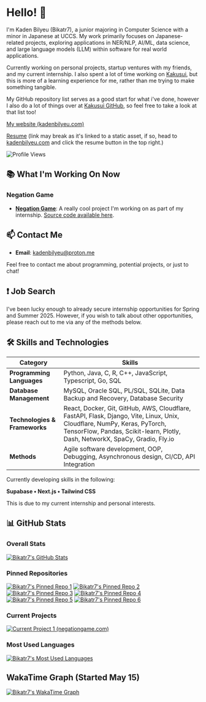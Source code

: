 # Hello! 👋

I'm Kaden Bilyeu (Bikatr7), a junior majoring in Computer Science with a minor in Japanese at UCCS. My work primarily focuses on Japanese-related projects, exploring applications in NER/NLP, AI/ML, data science, and large language models (LLM) within software for real world applications.

Currently working on personal projects, startup ventures with my friends, and my current internship. I also spent a lot of time working on [Kakusui](https://kakusui.org), but this is more of a learning experience for me, rather than me trying to make something tangible.

My GitHub repository list serves as a good start for what i've done, however I also do a lot of things over at [Kakusui GitHub](https://github.com/Kakusui), so feel free to take a look at that list too!

[My website (kadenbilyeu.com)](https://kadenbilyeu.com)

[Resume](https://kadenbilyeu.com/assets/Kaden_Truett_Bilyeu_Resume_December_2024-DlzflmyA.pdf) (link may break as it's linked to a static asset, if so, head to [kadenbilyeu.com](https://kadenbilyeu.com) and click the resume button in the top right.)

![Profile Views](https://komarev.com/ghpvc/?username=Bikatr7&style=flat-square)

## 📚 What I'm Working On Now

### **Negation Game**
- **[Negation Game](https://negationgame.com)**: A really cool project I'm working on as part of my internship. [Source code available here](https://github.com/network-goods-institute/negation-game).

## 📫 Contact Me

- **Email**: [kadenbilyeu@proton.me](mailto:kadenbilyeu@proton.me)

Feel free to contact me about programming, potential projects, or just to chat!

## ❗ Job Search

I've been lucky enough to already secure internship opportunities for Spring and Summer 2025. However, if you wish to talk about other opportunities, please reach out to me via any of the methods below.

## 🛠️ Skills and Technologies

| Category                   | Skills                                                                                             |
|----------------------------|---------------------------------------------------------------------------------------------------|
| **Programming Languages**  | Python, Java, C, R, C++, JavaScript, Typescript, Go, SQL                                           |
| **Database Management**    | MySQL, Oracle SQL, PL/SQL, SQLite, Data Backup and Recovery, Database Security                     |
| **Technologies & Frameworks** | React, Docker, Git, GitHub, AWS, Cloudflare, FastAPI, Flask, Django, Vite, Linux, Unix, Cloudflare, NumPy, Keras, PyTorch, TensorFlow, Pandas, Scikit-learn, Plotly, Dash, NetworkX, SpaCy, Gradio, Fly.io |
| **Methods**                | Agile software development, OOP, Debugging, Asynchronous design, CI/CD, API Integration            |


Currently developing skills in the following:

**Supabase • Next.js • Tailwind CSS**

This is due to my current internship and personal interests.

## 📊 GitHub Stats

### Overall Stats

[![Bikatr7's GitHub Stats](https://github-readme-stats.vercel.app/api?username=bikatr7&show_icons=true&theme=highcontrast)](https://github.com/bikatr7)

### Pinned Repositories

[![Bikatr7's Pinned Repo 1](https://github-readme-stats.vercel.app/api/pin/?username=bikatr7&repo=kudasai&show_owner=True&theme=highcontrast)](https://github.com/Bikatr7/Kudasai)
[![Bikatr7's Pinned Repo 2](https://github-readme-stats.vercel.app/api/pin/?username=bikatr7&repo=easytl&show_owner=True&theme=highcontrast)](https://github.com/Bikatr7/EasyTL)
[![Bikatr7's Pinned Repo 3](https://github-readme-stats.vercel.app/api/pin/?username=bikatr7&repo=kairyou&show_owner=True&theme=highcontrast)](https://github.com/Bikatr7/Kairyou)
[![Bikatr7's Pinned Repo 4](https://github-readme-stats.vercel.app/api/pin/?username=bikatr7&repo=seisen&show_owner=True&theme=highcontrast)](https://github.com/Bikatr7/Seisen)
[![Bikatr7's Pinned Repo 5](https://github-readme-stats.vercel.app/api/pin/?username=bikatr7&repo=kadenbilyeu.com&show_owner=True&theme=highcontrast)](https://github.com/Bikatr7/kadenbilyeu.com)
[![Bikatr7's Pinned Repo 6](https://github-readme-stats.vercel.app/api/pin/?username=kakusui&repo=kakusui-org&show_owner=True&theme=highcontrast)](https://github.com/Kakusui/kakusui-org)

### Current Projects

[![Current Project 1 (negationgame.com)](https://github-readme-stats.vercel.app/api/pin/?username=network-goods-institute&repo=negation-game&show_owner=True&theme=highcontrast)](https://github.com/network-goods-institute/negation-game)

### Most Used Languages

[![Bikatr7's Most Used Languages](https://github-readme-stats.vercel.app/api/top-langs/?username=bikatr7&size_weight=0.25&count_weight=0.5&layout=donut&theme=highcontrast&langs_count=8)](https://github.com/bikatr7)

## WakaTime Graph (Started May 15)

[![Bikatr7's WakaTime Graph](https://github-readme-stats.vercel.app/api/wakatime?username=Bikatr7&theme=highcontrast&layout=compact)](https://wakatime.com/@Bikatr7)

